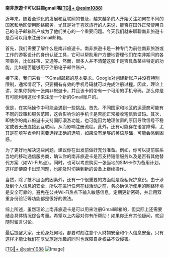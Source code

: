 **南非旅遊卡可以註冊gmail嗎[[TG💪+ @esim1088](https://t.me/s/esim1088)]**

近年来，随着全球化的发展和互联网的普及，越来越多的人开始关注如何在不同的国家和地区使用网络服务。尤其是对于喜欢旅行的人来说，能否在国外正常使用自己的电子邮箱账户成为了他们关心的一个重要问题。今天我们就来聊聊南非旅遊卡是否可以用来注册Gmail邮箱。

首先，我们需要了解什么是南非旅遊卡。南非旅遊卡是一种专门为前往南非旅游或工作的游客设计的身份认证工具，它可以帮助用户方便地管理他们在南非期间的各项事务，比如住宿、交通等。然而，很多人并不清楚这张卡是否具备某些特定的功能，比如是否能够用于注册电子邮件账户。

接下来，我们来看一下Gmail邮箱的基本要求。Google对创建新账户并没有特别限制，通常情况下，只要拥有有效的手机号码就可以完成注册过程。因此，理论上讲，如果你拥有一张南非旅遊卡，并且该卡附带有一个可用的手机号码，那么你是有可能利用这张卡来注册一个新的Gmail账户的。

但是，在实际操作中可能会遇到一些挑战。首先，不同国家和地区的运营商可能有不同的政策和服务范围，这会影响你的手机卡是否能正常接收短信验证码。其次，即使你的南非旅遊卡支持国际漫游功能，也可能因为地理位置的原因导致信号不稳定或者无法连接到互联网，从而影响注册流程。此外，还有可能存在语言障碍，尤其是在填写表单时需要选择正确的选项，如果没有足够的英语基础，可能会感到困惑。

为了更好地解决这些问题，建议你在出发前做好充分准备。例如，你可以提前联系当地的移动通信服务商，确认你的南非旅遊卡是否支持短信服务以及是否有其他替代方案（如Wi-Fi热点）。同时，也可以考虑购买一张当地的SIM卡作为备用计划，这样即便原卡出现问题，也能及时切换到新的设备上继续操作。

当然，除了技术层面的因素外，还有一个很重要的方面就是隐私保护意识。由于涉及到个人信息的安全，所以在进行任何在线活动之前，务必确保所使用的网络环境是安全可靠的。避免在公共Wi-Fi热点下输入敏感信息，定期更新密码，并启用双重身份验证等功能都是很好的做法。

综上所述，虽然理论上南非旅遊卡是可以用来注册Gmail邮箱的，但实际上还需要结合具体情况综合考量。希望以上内容对你有所帮助！如果你还有其他疑问，欢迎随时留言讨论。

最后提醒大家，无论身处何地，都要时刻注意个人财物安全和个人信息安全。只有这样才能让我们在享受旅途乐趣的同时也保障自身权益不受侵害。

[[TG💪+ @esim1088](https://t.me/s/esim1088) ![Image](https://i.postimg.cc/4NQfJmqS/Snipaste-2025-05-13-00-14-12.png)]